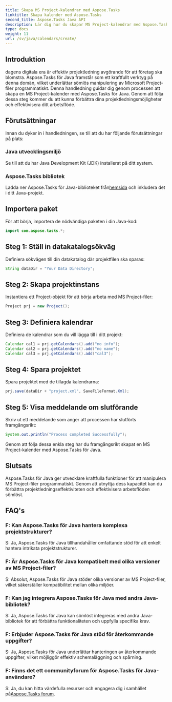 ```yaml
---
title: Skapa MS Project-kalendrar med Aspose.Tasks
linktitle: Skapa kalender med Aspose.Tasks
second_title: Aspose.Tasks Java API
description: Lär dig hur du skapar MS Project-kalendrar med Aspose.Tasks för Java. Effektivisera projektledning med lätthet.
type: docs
weight: 11
url: /sv/java/calendars/create/
---
```

## Introduktion
dagens digitala era är effektiv projektledning avgörande för att företag ska blomstra. Aspose.Tasks för Java framstår som ett kraftfullt verktyg på denna domän, vilket underlättar sömlös manipulering av Microsoft Project-filer programmatiskt. Denna handledning guidar dig genom processen att skapa en MS Project-kalender med Aspose.Tasks för Java. Genom att följa dessa steg kommer du att kunna förbättra dina projektledningsmöjligheter och effektivisera ditt arbetsflöde.
## Förutsättningar
Innan du dyker in i handledningen, se till att du har följande förutsättningar på plats:
### Java utvecklingsmiljö
Se till att du har Java Development Kit (JDK) installerat på ditt system.
### Aspose.Tasks bibliotek
 Ladda ner Aspose.Tasks för Java-biblioteket från[hemsida](https://releases.aspose.com/tasks/java/) och inkludera det i ditt Java-projekt.

## Importera paket
För att börja, importera de nödvändiga paketen i din Java-kod:
```java
import com.aspose.tasks.*;
```
## Steg 1: Ställ in datakatalogsökväg
Definiera sökvägen till din datakatalog där projektfilen ska sparas:
```java
String dataDir = "Your Data Directory";
```
## Steg 2: Skapa projektinstans
Instantiera ett Project-objekt för att börja arbeta med MS Project-filer:
```java
Project prj = new Project();
```
## Steg 3: Definiera kalendrar
Definiera de kalendrar som du vill lägga till i ditt projekt:
```java
Calendar cal1 = prj.getCalendars().add("no info");
Calendar cal2 = prj.getCalendars().add("no name");
Calendar cal3 = prj.getCalendars().add("cal3");
```
## Steg 4: Spara projektet
Spara projektet med de tillagda kalendrarna:
```java
prj.save(dataDir + "project.xml", SaveFileFormat.Xml);
```
## Steg 5: Visa meddelande om slutförande
Skriv ut ett meddelande som anger att processen har slutförts framgångsrikt:
```java
System.out.println("Process completed Successfully");
```
Genom att följa dessa enkla steg har du framgångsrikt skapat en MS Project-kalender med Aspose.Tasks för Java.

## Slutsats
Aspose.Tasks för Java ger utvecklare kraftfulla funktioner för att manipulera MS Project-filer programmatiskt. Genom att utnyttja dess kapacitet kan du förbättra projektledningseffektiviteten och effektivisera arbetsflöden sömlöst.
## FAQ's
### F: Kan Aspose.Tasks för Java hantera komplexa projektstrukturer?
S: Ja, Aspose.Tasks för Java tillhandahåller omfattande stöd för att enkelt hantera intrikata projektstrukturer.
### F: Är Aspose.Tasks för Java kompatibelt med olika versioner av MS Project-filer?
S: Absolut, Aspose.Tasks för Java stöder olika versioner av MS Project-filer, vilket säkerställer kompatibilitet mellan olika miljöer.
### F: Kan jag integrera Aspose.Tasks för Java med andra Java-bibliotek?
S: Ja, Aspose.Tasks för Java kan sömlöst integreras med andra Java-bibliotek för att förbättra funktionaliteten och uppfylla specifika krav.
### F: Erbjuder Aspose.Tasks för Java stöd för återkommande uppgifter?
S: Ja, Aspose.Tasks för Java underlättar hanteringen av återkommande uppgifter, vilket möjliggör effektiv schemaläggning och spårning.
### F: Finns det ett communityforum för Aspose.Tasks för Java-användare?
 S: Ja, du kan hitta värdefulla resurser och engagera dig i samhället på[Aspose.Tasks forum](https://forum.aspose.com/c/tasks/15).